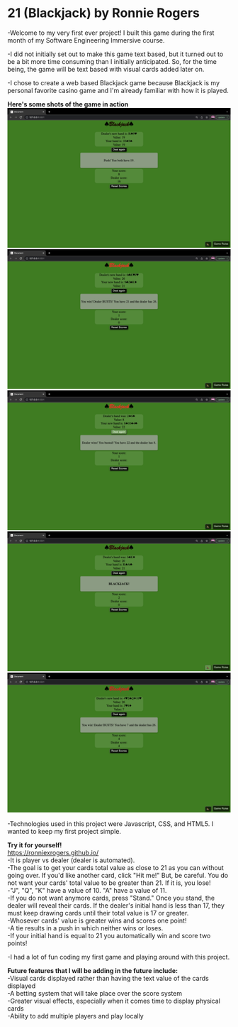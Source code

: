 <h1> 21 (Blackjack) by Ronnie Rogers</h1>

-Welcome to my very first ever project! I built this game during the first month of my Software Engineering Immersive course.

-I did not initially set out to make this game text based, but it turned out to be a bit more time consuming than I initially anticipated. So, for the time being, the game will be text based with visual cards added later on.

-I chose to create a web based Blackjack game because Blackjack is my personal favorite casino game and I'm already familiar with how it is played.

<b>Here's some shots of the game in action</b>
<img src="ss5.png">
<img src="ss1.png">
<img src="ss2.png">
<img src="ss3.png">
<img src="ss4.png">

-Technologies used in this project were Javascript, CSS, and HTML5.  I wanted to keep my first project simple.

<b>Try it for yourself!</b> 
<br>
https://ronniexrogers.github.io/
<br>
-It is player vs dealer (dealer is automated). 
<br>
-The goal is to get your cards total value as close to 21 as you can without going over. If you'd like another card, click "Hit me!" But, be careful. You do not want your cards' total value to be greater than 21.  If it is, you lose!
<br>
-"J", "Q", "K" have a value of 10.  "A" have a value of 11.
<br>
-If you do not want anymore cards, press "Stand." Once you stand, the dealer will reveal their cards.  If the dealer's initial hand is less than 17, they must keep drawing cards until their total value is 17 or greater. 
<br>
-Whosever cards' value is greater wins and scores one point!
<br>
-A tie results in a push in which neither wins or loses.
<br>
-If your initial hand is equal to 21 you automatically win and score two points!

-I had a lot of fun coding my first game and playing around with this project.

<b>Future features that I will be adding in the future include:</b>
<br>
-Visual cards displayed rather than having the text value of the cards displayed
<br>
-A betting system that will take place over the score system
<br>
-Greater visual effects, especially when it comes time to display physical cards
<br>
-Ability to add multiple players and play locally



